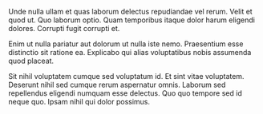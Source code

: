 Unde nulla ullam et quas laborum delectus repudiandae vel rerum. Velit et quod ut. Quo laborum optio. Quam temporibus itaque dolor harum eligendi dolores. Corrupti fugit corrupti et.
 Enim ut nulla pariatur aut dolorum ut nulla iste nemo. Praesentium esse distinctio sit ratione ea. Explicabo qui alias voluptatibus nobis assumenda quod placeat.
 Sit nihil voluptatem cumque sed voluptatum id. Et sint vitae voluptatem. Deserunt nihil sed cumque rerum aspernatur omnis. Laborum sed repellendus eligendi numquam esse delectus. Quo quo tempore sed id neque quo. Ipsam nihil qui dolor possimus.